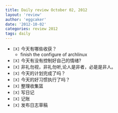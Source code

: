 ```yaml
---
title: Daily review October 02, 2012 
layout: 'review'
author: 'eggcaker'
date: '2012-10-02'
categories: review 2012
tags: daily
---
```



  * `[X]` 今天有哪些收获？ 
    * finish the configure of archlinux 
  * `[X]` 今天有没有控制好自己的情绪? 
  * `[X]` 非礼勿视，非礼勿听,论人是非者，必是是非人。 
  * `[X]` 今天的计划完成了吗？ 
  * `[X]` 今天的好习惯执行了吗？ 
  * `[X]` 整理收集篮 
  * `[X]` 写日记 
  * `[X]` 记账 
  * `[X]` 发布日志草稿 

